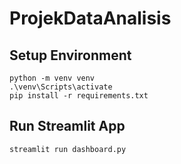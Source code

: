 # ProjekDataAnalisis
## Setup Environment
```
python -m venv venv
.\venv\Scripts\activate
pip install -r requirements.txt
```
## Run Streamlit App
```
streamlit run dashboard.py
```
